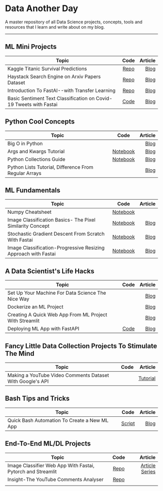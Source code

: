 # Data Another Day
A master repository of all Data Science projects, concepts, tools and resources that I learn and write about on my blog.

---
## ML Mini Projects

| Topic   |      Code      |  Article |
|----------|:-------------:|------:|
| Kaggle Titanic Survival Predictions| [Repo](https://github.com/yashprakash13/Kaggle-Titanic) | [Blog](https://towardsdatascience.com/making-your-first-kaggle-submission-36fa07739272?source=your_stories_page-------------------------------------) |
| Haystack Search Engine on Arxiv Papers Dataset  | [Repo](https://github.com/yashprakash13/haystack-search-engine)   | [Blog](https://towardsdatascience.com/neural-search-with-haystack-semantic-search-at-its-finest-5f39d07b992?source=your_stories_page-------------------------------------) |
| Introduction To FastAI--with Transfer Learning| [Repo](https://towardsdatascience.com/a-fast-introduction-to-fastai-my-experience-b18d4457f6a5?source=your_stories_page-------------------------------------) | [Blog](https://towardsdatascience.com/a-fast-introduction-to-fastai-my-experience-b18d4457f6a5?source=your_stories_page-------------------------------------) |
| Basic Sentiment Text Classification on Covid-19 Tweets with Fastai | [Code](https://github.com/yashprakash13/RockPaperScissorsFastAI/blob/main/Text%20Sentiment%20Classification(Covid-19%20Tweets).ipynb) | [Blog](https://towardsdatascience.com/text-classification-in-just-20-lines-of-code-8baf9c2a0a53?source=your_stories_page-------------------------------------)


## Python Cool Concepts

| Topic   |      Code      |  Article |
|----------|:-------------:|------:|
| Big O in Python    |    | [Blog](https://medium.com/this-code/big-o-notation-the-intuition-behind-283ea8d7a540?source=your_stories_page-------------------------------------)
| Args and Kwargs Tutorial | [Notebook](https://github.com/yashprakash13/Python-Cool-Concepts/blob/main/Args%20and%20Kwargs%20in%20Python.ipynb)   | [Blog](https://towardsdatascience.com/args-and-kwargs-in-python-function-calling-made-easy-acfe736f988a?source=your_stories_page-------------------------------------)
| Python Collections Guide | [Notebook](https://github.com/yashprakash13/Python-Collections-Playground/blob/master/Python%20Collections%20Playground.ipynb) | [Blog](https://medium.com/this-code/python-collections-the-in-depth-guide-to-those-special-data-structures-8f03d537f9d4?source=your_stories_page-------------------------------------)  |
| Python Lists Tutorial, Difference From Regular Arrays  | | [Blog](https://medium.com/this-code/data-structures-in-python-the-dynamic-arrays-disguised-as-lists-134c42b784c9?source=your_stories_page-------------------------------------)

## ML Fundamentals

| Topic   |      Code      |  Article |
|----------|:-------------:|------:|
| Numpy Cheatsheet    | [Notebook](https://github.com/yashprakash13/Python-Cool-Concepts/blob/main/Numpy%20Cheatsheet.ipynb)   |
| Image Classification Basics- The Pixel Similarity Concept    | [Notebook](https://github.com/yashprakash13/RockPaperScissorsFastAI/blob/main/RPC-%20Pixel%20sim..ipynb)    | [Blog](https://towardsdatascience.com/fastai-exploring-the-training-process-the-pixel-similarity-approach-74bbdb844509?source=your_stories_page-------------------------------------) |
| Stochastic Gradient Descent From Scratch With Fastai | [Notebook](https://github.com/yashprakash13/RockPaperScissorsFastAI/blob/main/RPC%20SGD.ipynb) | [Blog](https://towardsdatascience.com/fastai-multi-class-classification-with-stochastic-gradient-descent-from-scratch-8410fe3fea22?source=your_stories_page-------------------------------------) |
| Image Classification-Progressive Resizing Approach with Fastai  | [Notebook](https://github.com/yashprakash13/RockPaperScissorsFastAI/blob/main/RPC-Learning%20Rate%2C%20Progressive%20Resizing%20Approach.ipynb) | [Blog](https://towardsdatascience.com/how-to-make-a-state-of-the-art-model-with-fastai-bd11e168b214?source=your_stories_page-------------------------------------) |


## A Data Scientist's Life Hacks

| Topic   |      Code      |  Article |
|----------|:-------------:|------:|
| Set Up Your Machine For Data Science The Nice Way  |  | [Blog](https://towardsdatascience.com/complete-guide-to-setting-up-a-new-python-environment-for-data-science-a4df585e7e0d?source=your_stories_page-------------------------------------)
| Dockerize an ML Project |  | [Blog](https://pub.towardsai.net/how-to-dockerize-your-data-science-project-a-quick-guide-b6fa2d6a8ba1?source=your_stories_page-------------------------------------) |
| Creating A Quick Web App From ML Project With Streamlit |  | [Blog](https://towardsdatascience.com/a-guide-to-streamlit-frontend-for-data-science-made-simpler-c6dda54e3183?source=your_stories_page-------------------------------------) | 
| Deploying ML App with FastAPI | [Code](https://gist.github.com/yashprakash13/998e7322769ce3257b9f8dae786c0e36) | [Blog](https://towardsdatascience.com/deploying-an-ml-model-with-fastapi-a-succinct-guide-69eceda27b21?source=your_stories_page-------------------------------------) |


## Fancy Little Data Collection Projects To Stimulate The Mind

| Topic   |      Code      |  Article |
|----------|:-------------:|------:|
| Making a YouTube Video Comments Dataset With Google's API |  | [Tutorial](https://medium.com/this-code/how-to-make-a-youtube-video-comments-dataset-with-the-googles-python-api-34cf32a14d16?source=your_stories_page-------------------------------------) |




## Bash Tips and Tricks
| Topic   |      Code      |  Article |
|----------|:-------------:|------:|
| Quick Bash Automation To Create a New ML App | [Script](https://github.com/yashprakash13/handy-bash-scripts/blob/master/createmlapp.sh)   | [Blog](#)


## End-To-End ML/DL Projects
| Topic   |      Code      |  Article |
|----------|:-------------:|------:|
| Image Classifier Web App With Fastai, Pytorch and Streamlit    | [Repo](https://github.com/yashprakash13/RockPaperScissorsFastAI#medium-article-series)   | [Article Series](https://towardsdatascience.com/a-fast-introduction-to-fastai-my-experience-b18d4457f6a5?source=your_stories_page-------------------------------------)
| Insight-The YouTube Comments Analyser | [Repo](https://github.com/yashprakash13/Insight)  |
| | |



